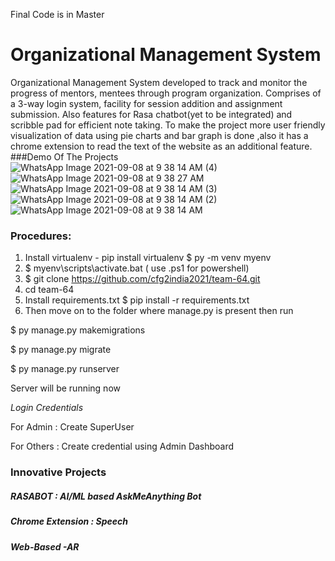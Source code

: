 Final Code is in Master

# Organizational Management System
Organizational Management System developed to track and monitor the progress of mentors, mentees through program organization. Comprises of a 3-way login system, facility for session addition and assignment submission. Also features for Rasa chatbot(yet to be integrated) and scribble pad for efficient note taking. To make the project more user friendly visualization of data using pie charts and bar graph is done ,also it has a chrome extension to read the text of the website as an additional feature.
###Demo Of The Projects
![WhatsApp Image 2021-09-08 at 9 38 14 AM (4)](https://user-images.githubusercontent.com/74612009/132445479-a6c2c9e9-6c72-482d-a723-e13b6f275c86.jpeg)
![WhatsApp Image 2021-09-08 at 9 38 27 AM](https://user-images.githubusercontent.com/74612009/132445501-dcc46cbc-9967-42c9-98fc-d7f48e7e1427.jpeg)
![WhatsApp Image 2021-09-08 at 9 38 14 AM (3)](https://user-images.githubusercontent.com/74612009/132445533-f83ebb7f-0d2f-4786-9a3b-1c0e3e8b4ee3.jpeg)
![WhatsApp Image 2021-09-08 at 9 38 14 AM (2)](https://user-images.githubusercontent.com/74612009/132445547-10dfb485-4b88-4614-9ddb-26eb65812429.jpeg)
![WhatsApp Image 2021-09-08 at 9 38 14 AM](https://user-images.githubusercontent.com/74612009/132445561-6eb85567-7a6f-40ec-88a9-2d7d4365f57d.jpeg)


### Procedures:

1. Install virtualenv - pip install virtualenv
   $ py -m venv myenv
3. $ myenv\scripts\activate.bat ( use .ps1 for powershell)
4. $ git clone https://github.com/cfg2india2021/team-64.git
5. cd team-64
6. Install requirements.txt 
   $ pip install -r requirements.txt
6. Then move on to the folder where manage.py is present
   then run 

$ py manage.py makemigrations
   
$ py manage.py migrate
   
$ py manage.py runserver
 
Server will be running now

*Login Credentials*

For Admin : Create SuperUser

For Others : Create credential using Admin Dashboard

<h3>Innovative Projects</h3>
<h5>RASABOT :  AI/ML based AskMeAnything Bot</h5>
<h5>Chrome Extension : Speech<h5>
<h5>Web-Based -AR <h5>
